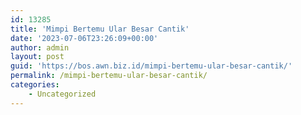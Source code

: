 ```yaml
---
id: 13285
title: 'Mimpi Bertemu Ular Besar Cantik'
date: '2023-07-06T23:26:09+00:00'
author: admin
layout: post
guid: 'https://bos.awn.biz.id/mimpi-bertemu-ular-besar-cantik/'
permalink: /mimpi-bertemu-ular-besar-cantik/
categories:
    - Uncategorized
---
```


